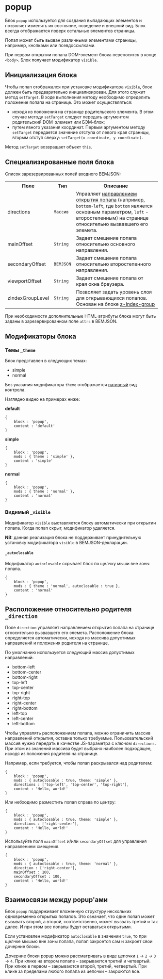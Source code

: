 # popup

Блок `popup` используется для создания выпадающих элементов и позволяет изменять их состояние, поведение и внешний вид. Блок всегда отображается поверх остальных элементов страницы.

Попап может быть вызван различными элементами страницы, например, кнопками или псевдоссылками.

При первом открытии попапа DOM-элемент блока переносится в конце `<body>`. Блок получает модификатор `visible`.

## Инициализация блока

Чтобы попап отображался при установке модификатора `visible`, блок должен быть предварительно инициализирован. Для этого служит метод `setTarget`. В ходе выполнения методу необходимо определить положение попапа на странице. Это может осуществляться:

* исходя из положения на странице родительского элемента. В этом случае методу `setTarget` следует передать аргументом родительский DOM-элемент или БЭМ-блок;
* путем явного указания координат. Первым аргументом методу `setTarget` передается значение отступа от левого края страницы, вторым отступ сверху: `setTarget(x-coordinate, y-coordinate)`.

Метод `setTarget` возвращает объект `this`.

## Специализированные поля блока

Список зарезервированных полей входного BEMJSON:

<table>
    <tr>
        <th>Поле</th>
        <th>Тип</th>
        <th>Описание</th>
    </tr>
    <tr>
        <td>directions</td>
        <td>
            <code>Массив</code>
        </td>
        <td>Управляет <a href="#directions">направлением открытия попапа</a> (например, <code>bottom-left</code>, где <code>bottom</code> является основным параметром, <code>left</code> - второстепенным) на странице относительно вызвавшего его элемета.</td>
    </tr>
    <tr>
        <td>mainOffset</td>
        <td>
            <code>String</code>
        </td>
        <td>Задает смещение попапа относительно основного направления.</td>
    </tr>
    <tr>
        <td>secondaryOffset</td>
        <td>
            <code>BEMJSON</code></td>
        <td>Задает смещение попапа относительно второстепенного направления.</td>
    </tr>
    <tr>
        <td>viewportOffset</td>
        <td>
            <code>String</code>
        </td>
        <td>Задает смещение попапа от края окна браузера.</td>
    </tr>
    <tr>
        <td>zIndexGroupLevel</td>
        <td>
            <code>String</code>
        </td>
        <td>Позволяет задать уровень слоя для открывающихся попапов. Основан на блоке <a href="../z-index-group/z-index.group.ru.md">z-index-group</a></td>
    </tr>
</table>

При необходимости дополнительные HTML-атрибуты блока могут быть заданы в зарезервированном поле `attrs` в BEMJSON.

## Модификаторы блока

### Темы `_theme`

Блок представлен в следующих темах:

 * simple
 * normal

Без указания модификатора `theme` отображается [нативный](#native) вид контрола.

Наглядно видно на примерах ниже:

<a name="native"></a>
**default**

```
{
    block : 'popup',
    content : 'default'
}
```

**simple**

```
{
    block : 'popup',
    mods : { theme : 'simple' },
    content : 'simple'
}
```

**normal**

```
{
    block : 'popup',
    mods : { theme : 'normal' },
    content : 'normal'
}
```

### Видимый `_visible`

Модификатор `visible` выставляется блоку автоматически при открытии попапа. Когда попап скрыт, модификатор удаляется.

**NB:** данная реализация блока не поддерживает принудительную установку модификатора `visible` в BEMJSON-декларации.

#### `_autoclosable`

Модификатор `autoclosable` скрывает блок по щелчку мыши вне зоны попапа.

```
{
    block : 'popup',
    mods : { theme : 'normal', autoclosable : true },
    content : 'normal'
}
```

<a href="direction"></a>
## Расположение относительно родителя `_direction`

Поле `direction` управляет направлением открытия попапа на странице относительно вызвавшего его элемета. Расположение блока определяется автоматически, исходя из массива допустимых направлений и положения родителя на странице.

По умолчанию используется следующий массив допустимых направлений:

* bottom-left
* bottom-center
* bottom-right
* top-left
* top-center
* top-right
* right-top
* right-center
* right-bottom
* left-top
* left-center
* left-bottom

Чтобы управлять расположением попапа, можно ограничить массив направлений открытия, оставив только требуемые. Пользовательский массив нужно передать в качестве JS-параметра с ключом `directions`. При этом из значений массива будет выбрано наиболее подходящее, исходя из положения родителя на странице.

Например, если требуется, чтобы попап раскрывался над родителем:

```
{
    block : 'popup',
    mods : { autoclosable : true, theme: 'simple' },
    directions : ['top-left', 'top-center', 'top-right'],
    content : 'Hello, world!'
}
```

Или небходимо разместить попап справа по центру:

```
{
    block : 'popup',
    mods : { autoclosable : true, theme: 'simple' },
    directions : ['right-center'],
    content : 'Hello, world!'
}
```

Используйте поля `mainOffset` и/или `secondaryOffset` для управления направлением смещения.

```
{
    block : 'popup',
    mods : { autoclosable : true, theme: 'normal' },
    direction : ['right-center'],
    mainOffset : 100,
    secondaryOffset : 100,
    content : 'Hello, world!'
}
```

## Взаимосвязи между popup'ами

Блок `popup` поддерживает вложенную структуру нескольких одновременно открытых попапов. Это означает, что один попап может вызывать второй, а второй, соответственно, может вызвать третий и так далее. И при этом все попапы будут оставаться открытыми.

Если установлен модификатор `autoclosable` в значении `true`, то при щелчке мышью вне зоны попапа, попап закроется сам и закроет свои дочерние блоки.

Дочерние блоки popup можно рассматривать в виде цепочки `1` → `2` → `3` → `4`. При клике на втором попапе – закрываются третий и четвертый. При клике в первом – закрываются второй, третий, четвертый. При клике за пределами любого попапа из цепочки – закроются все.

